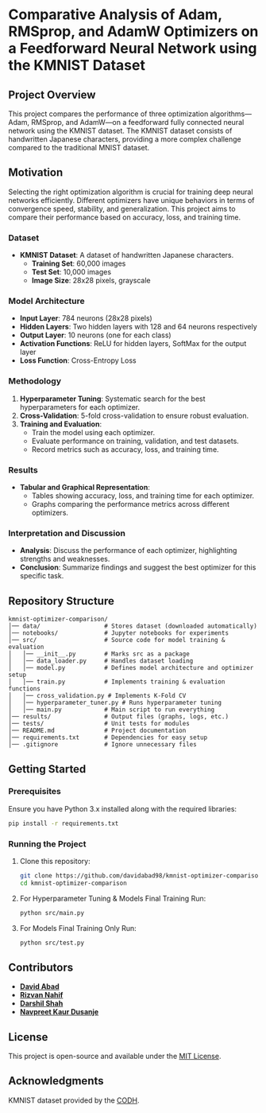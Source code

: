 # Comparative Analysis of Adam, RMSprop, and AdamW Optimizers on a Feedforward Neural Network using the KMNIST Dataset

## Project Overview

This project compares the performance of three optimization algorithms—Adam, RMSprop, and AdamW—on a feedforward fully connected neural network using the KMNIST dataset. The KMNIST dataset consists of handwritten Japanese characters, providing a more complex challenge compared to the traditional MNIST dataset.

## Motivation
Selecting the right optimization algorithm is crucial for training deep neural networks efficiently. Different optimizers have unique behaviors in terms of convergence speed, stability, and generalization. This project aims to compare their performance based on accuracy, loss, and training time.

### Dataset
- **KMNIST Dataset**: A dataset of handwritten Japanese characters.
  - **Training Set**: 60,000 images
  - **Test Set**: 10,000 images
  - **Image Size**: 28x28 pixels, grayscale

### Model Architecture
- **Input Layer**: 784 neurons (28x28 pixels)
- **Hidden Layers**: Two hidden layers with 128 and 64 neurons respectively
- **Output Layer**: 10 neurons (one for each class)
- **Activation Functions**: ReLU for hidden layers, SoftMax for the output layer
- **Loss Function**: Cross-Entropy Loss

### Methodology
1. **Hyperparameter Tuning**: Systematic search for the best hyperparameters for each optimizer.
2. **Cross-Validation**: 5-fold cross-validation to ensure robust evaluation.
3. **Training and Evaluation**:
   - Train the model using each optimizer.
   - Evaluate performance on training, validation, and test datasets.
   - Record metrics such as accuracy, loss, and training time.

### Results
- **Tabular and Graphical Representation**:
  - Tables showing accuracy, loss, and training time for each optimizer.
  - Graphs comparing the performance metrics across different optimizers.

### Interpretation and Discussion
- **Analysis**: Discuss the performance of each optimizer, highlighting strengths and weaknesses.
- **Conclusion**: Summarize findings and suggest the best optimizer for this specific task.

## Repository Structure
```
kmnist-optimizer-comparison/
│── data/                  # Stores dataset (downloaded automatically)
│── notebooks/             # Jupyter notebooks for experiments
│── src/                   # Source code for model training & evaluation
│   │── __init__.py        # Marks src as a package
│   │── data_loader.py     # Handles dataset loading
│   │── model.py           # Defines model architecture and optimizer setup
│   │── train.py           # Implements training & evaluation functions
│   │── cross_validation.py # Implements K-Fold CV
│   │── hyperparameter_tuner.py # Runs hyperparameter tuning
│   │── main.py            # Main script to run everything
│── results/               # Output files (graphs, logs, etc.)
│── tests/                 # Unit tests for modules
│── README.md              # Project documentation
│── requirements.txt       # Dependencies for easy setup
│── .gitignore             # Ignore unnecessary files
```
## Getting Started
### Prerequisites
Ensure you have Python 3.x installed along with the required libraries:
```bash
pip install -r requirements.txt
```

### Running the Project
1. Clone this repository:
   ```bash
   git clone https://github.com/davidabad98/kmnist-optimizer-comparison.git
   cd kmnist-optimizer-comparison
   ```
2. For Hyperparameter Tuning & Models Final Training Run:
   ```bash
   python src/main.py
   ```
2. For Models Final Training Only Run:
   ```bash
   python src/test.py
   ```

## Contributors
- **[David Abad](https://github.com/davidabad98)**
- **[Rizvan Nahif](https://github.com/joyrizvan)**
- **[Darshil Shah](https://github.com/darshil0811)**
- **[Navpreet Kaur Dusanje](https://github.com/Navpreet-Kaur-Dusanje)**

## License
This project is open-source and available under the [MIT License](LICENSE).

## Acknowledgments
KMNIST dataset provided by the [CODH](https://codh.rois.ac.jp/kmnist/).

